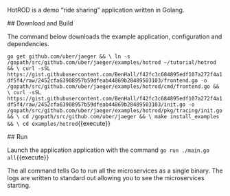 HotROD is a demo “ride sharing” application written in Golang.

## Download and Build

The command below downloads the example application, configuration and dependencies.

`
go get github.com/uber/jaeger && \
ln -s /gopath/src/github.com/uber/jaeger/examples/hotrod ~/tutorial/hotrod && \
curl -sSL https://gist.githubusercontent.com/BenHall/f42fc3c684895edf107a272f4a1df5f4/raw/2452cfa63908957b59dfeab44869b28489503103/frontend.go -o /gopath/src/github.com/uber/jaeger/examples/hotrod/cmd/frontend.go && \
curl -sSL https://gist.githubusercontent.com/BenHall/f42fc3c684895edf107a272f4a1df5f4/raw/2452cfa63908957b59dfeab44869b28489503103/init.go -o /gopath/src/github.com/uber/jaeger/examples/hotrod/pkg/tracing/init.go && \
cd /gopath/src/github.com/uber/jaeger && \
make install_examples && \
cd examples/hotrod
`{{execute}}

## Run

Launch the application application with the command `go run ./main.go all`{{execute}}

The all command tells Go to run all the microservices as a single binary. The logs are written to standard out allowing you to see the microservices starting.
